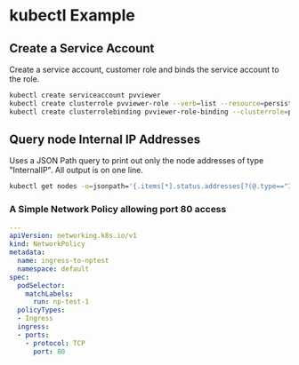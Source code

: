 # kubectl Example

## Create a Service Account

Create a service account, customer role and binds the service account to the role.

```bash
kubectl create serviceaccount pvviewer
kubectl create clusterrole pvviewer-role --verb=list --resource=persistentvolumes
kubectl create clusterrolebinding pvviewer-role-binding --clusterrole=pvviewer-role --user=pvviewer
```

## Query node Internal IP Addresses

Uses a JSON Path query to print out only the node addresses of type "InternalIP". All output is on one line.

```bash
kubectl get nodes -o=jsonpath='{.items[*].status.addresses[?(@.type=="InternalIP")].address}' > /root/CKA/node_ips
```

### A Simple Network Policy allowing port 80 access

```yaml
---
apiVersion: networking.k8s.io/v1
kind: NetworkPolicy
metadata:
  name: ingress-to-nptest
  namespace: default
spec:
  podSelector:
    matchLabels:
      run: np-test-1
  policyTypes:
  - Ingress
  ingress:
  - ports:
    - protocol: TCP
      port: 80
```
